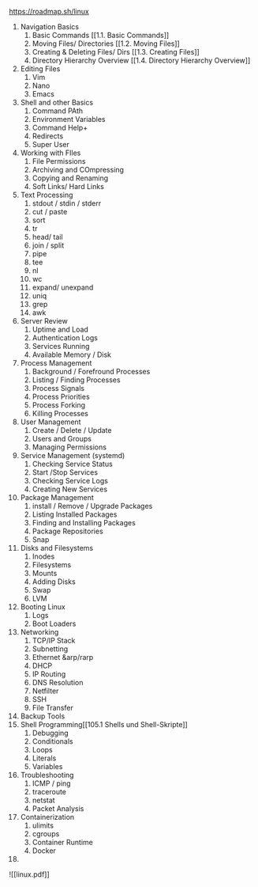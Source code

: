 https://roadmap.sh/linux

1. Navigation Basics
	1. Basic Commands [[1.1. Basic Commands]]
	2. Moving Files/ Directories [[1.2. Moving Files]]
	3. Creating & Deleting Files/ Dirs [[1.3. Creating Files]]
	4. Directory Hierarchy Overview [[1.4. Directory Hierarchy Overview]]
2. Editing Files
	1. Vim
	2. Nano
	3. Emacs
3. Shell and other Basics
	1. Command PAth
	2. Environment Variables
	3. Command Help+
	4. Redirects
	5. Super User
4. Working with FIles
	1. File Permissions
	2. Archiving and COmpressing
	3. Copying and Renaming
	4. Soft Links/ Hard Links
5. Text Processing
	1. stdout / stdin / stderr
	2. cut / paste
	3. sort
	4. tr
	5. head/ tail
	6. join / split
	7. pipe
	8. tee
	9. nl
	10. wc
	11. expand/ unexpand
	12. uniq
	13. grep
	14. awk
6. Server Review
	1. Uptime and Load
	2. Authentication Logs
	3. Services Running
	4. Available Memory / Disk
7. Process Management
	1. Background / Forefround Processes
	2. Listing / Finding Processes
	3. Process Signals
	4. Process Priorities
	5. Process Forking
	6. Killing Processes
8. User Management
	1. Create / Delete / Update
	2. Users and Groups
	3. Managing Permissions
9. Service Management (systemd)
	1. Checking Service Status
	2. Start /Stop Services
	3. Checking Service Logs
	4. Creating New Services
10. Package Management
	1. install / Remove / Upgrade Packages
	2. Listing Installed Packages
	3. Finding and Installing Packages
	4. Package Repositories
	5. Snap
11. Disks and Filesystems
	1. Inodes
	2. Filesystems
	3. Mounts
	4. Adding Disks
	5. Swap
	6. LVM
12. Booting Linux
	1. Logs
	2. Boot Loaders
13. Networking
	1. TCP/IP Stack
	2. Subnetting
	3. Ethernet &arp/rarp
	4. DHCP
	5. IP Routing
	6. DNS Resolution
	7. Netfilter
	8. SSH
	9. File Transfer
14. Backup Tools
15. Shell Programming[[105.1 Shells und Shell-Skripte]]
	1. Debugging
	2. Conditionals
	3. Loops
	4. Literals
	5. Variables
16. Troubleshooting
	1. ICMP / ping
	2. traceroute
	3. netstat
	4. Packet Analysis
17. Containerization
	1. ulimits
	2. cgroups
	3. Container Runtime
	4. Docker
18. 

![[linux.pdf]]